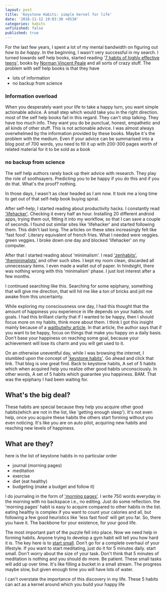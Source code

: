 ```yaml
---
layout: post
title: 'Keystone Habits: simple kernel for life'
date: '2016-11-12 19:03:30 +0530'
categories: habits
unfinished: false
published: true
---
```


For the last few years, I spent a lot of my mental bandwidth on figuring out *how to be happy*. In the beginning, I wasn't very successful in my search. I turned towards self help books, started reading '[7 habits of highly effective teens][1]', books by [Norman Vincent Peale][2] and all sorts of crazy stuff. The problem with self help books is that they have

[1]: https://www.amazon.com/Habits-Highly-Effective-Teens-Ultimate/dp/0684856093
[2]: https://www.amazon.com/Power-Positive-Thinking-Maximum-Results-ebook/dp/B000FC0SXM/ref=sr_1_1?s=books&ie=UTF8&qid=1479893640&sr=1-1&keywords=norman+vincent+peale

* lots of information
* no backup from science

### Information overload
When you desperately want your life to take a happy turn, you want simple actionable advice. A small step which would take you in the right direction. most of the self help books fail in this regard. They can't stop talking. They have too much info. They want you do be punctual, honest, empathetic and all kinds of other stuff. This is not actionable advice. I was almost always overwhelmed by the information provided by these books. Maybe it's the problem with the medium. Even if your advice can be summarised into a blog post of 700 words, you need to fill it up with 200-300 pages worth of related material for it to be sold as a book

### no backup from science
The self help authors rarely back up their advice with research. They play the role of soothsayers. Predicting you to be happy if you do this and if you do that. What's the proof? nothing.

In those days, I wasn't as clear headed as I am now. It took me a long time to get out of that self-help book buying spiral.

After self-help, I started reading about productivity hacks. I constantly read ['lifehacker'][3]. Checking it every half an hour. Installing 20 different android apps, trying them out, fitting it into my workflow, so that I can save a couple of seconds. I found out similar sites like 'lifehacker' and started following them. This didn't last long. The articles on these sites increasingly felt like 'fast food'. Literary equivalent of french fries. What I needed were veggies. green veggies. I broke down one day and blocked 'lifehacker' on my computer. 

[3]: http://www.lifehacker.com

After that I started reading about 'minimalism'. I read ['zenhabits'][4], ['theminimalists'][5] and other such sites. I kept my room clean, discarded all unnecessary items. I even made a wallet out of paper. In hindsight, there was nothing wrong with this 'minimalism' phase. I just lost interest after a few months.

[4]: https://zenhabits.net/
[5]: http://www.theminimalists.com/

I continued searching like this. Searching for some epiphany, something that will give me direction, that will hit me like a ton of bricks and jolt me awake from this uncertainty.

While exploring my consciousness one day, I had this thought that the amount of happiness you experience in life depends on your habits. not goals. I had this brilliant clarity that if I wanted to be happy, then I should focus more on my habits, think more about them. I think I got this insight mainly because of a [waitbutwhy article][6]. In that article, the author says that if you want to be happy, focus on things that make you happy on a daily basis. Don't base your happiness on reaching some goal, because your achievement will lose its charm and you will get used to it. 

[6]: http://waitbutwhy.com/2013/11/life-is-picture-but-you-live-in-pixel.html


On an otherwise uneventful day, while I was browsing the internet, I stumbled upon the concept of ['keystone habits'][7]. Go ahead and click that link. That blog is one great find. Back to keystone habits, A set of 5 habits which when acquired help you realize other good habits unconsciously. In other words, A set of 5 habits which guarantee you happiness. BAM. That was the epiphany I had been waiting for.

[7]: http://individuationing.com/2016/08/09/keystone-habits-the-fundamental-five/

## What's the big deal?
These habits are special because they help you acquire other good habits(which are not in the list, like 'getting enough sleep'). It's not even help, once you acquire these habits the others start forming without you even noticing. It's like you are on auto pilot, acquiring new habits and reaching new levels of happiness. 

## What are they?
here is the list of keystone habits in no particular order

* journal (morning pages)
* meditation
* exercise
* diet (eat healthy)
* budgeting (make a budget and follow it)

I do journaling in the form of ['morning pages'][8]. I write 750 words everyday in the morning with no backspace i.e., no editing. Just do some reflection. the 'morning pages' habit is easy to acquire compared to other habits in the list. eating healthy is complex if you want to count your calories and all, but following a few good heuristics like 'less fast food' will get you far. So, there you have it. The backbone for your existence, for your good life.

[8]: http://morningpages.net/about

The most important part of the puzzle fell into place. Now we need help in forming habits. Anyone trying to develop a gym habit will tell you how hard it is. The key here is to [start small][9]. Don't go for a complete overhaul of your lifestyle. If you want to start meditating, just do it for 5 minutes daily. start small. Don't worry about the size of your task. Don't think that 5 minutes of meditation is nothing and you should do more. Be patient. These small tasks will add up over time. It's like filling a bucket in a small stream. The progress maybe slow, but given enough time you will have lots of water. 

[9]:https://www.reddit.com/r/getdisciplined/comments/1x99m6/im_a_piece_of_shit_no_more_games_no_more_lies_no/cf9dz72/

I can't overstate the importance of this discovery in my life. These 5 habits can act as a kernel around which you build your happy life